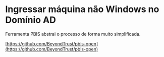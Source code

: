# Ingressar máquina não Windows no Domínio AD

Ferramenta PBIS abstrai o processo de forma muito simplificada.

[https://github.com/BeyondTrust/pbis-open](https://github.com/BeyondTrust/pbis-open)


